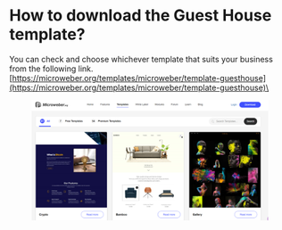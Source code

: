 # How to download the Guest House template?

You can check and choose whichever template that suits your business from the following link. [https://microweber.org/templates/microweber/template-guesthouse](https://microweber.org/templates/microweber/template-guesthouse)\


<figure><img src=".gitbook/assets/image (6) (1) (1) (1).png" alt=""><figcaption></figcaption></figure>
